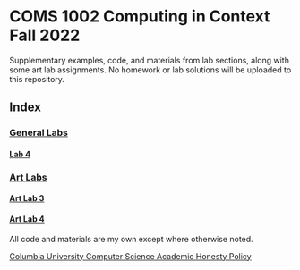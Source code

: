 # COMS 1002 Computing in Context Fall 2022
Supplementary examples, code, and materials from lab sections, along with some art lab assignments. No homework or lab solutions will be uploaded to this repository.  

## Index  
### [General Labs](Labs)  
#### [Lab 4](Labs/Lab4)  

### [Art Labs](Art_Labs)  
#### [Art Lab 3](Art_Labs/Lab3_Art/)  
#### [Art Lab 4](Art_Labs/Lab4_Art/)  


All code and materials are my own except where otherwise noted. 

[Columbia University Computer Science Academic Honesty Policy](https://www.cs.columbia.edu/acad)

